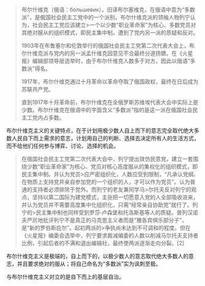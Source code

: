 >布尔什维克（俄语：большевик），旧译布尔塞维克，在俄语中意为“多数派”，是俄国社会民主工党中的一个派别。布尔什维克派的领袖人物列宁认为，社会民主工党应该建立>一个以少数“职业革命家”为核心、多数党员对其绝对服从的组织模式，即民主集中制。遭到了党内另一派的质疑和反对。
>
>1903年在布鲁塞尔和伦敦举行的俄国社会民主工党第二次代表大会上，布尔什维克派与党内的另一派孟什维克因意见不合最终分道扬镳。在《火星报》编辑部领导层选举时，由于布尔什维克人数多于对方，因此以俄语“多数派”得名。
>
>1917年，布尔什维克通过十月革命以革命夺取了俄国政权，最终在日后成为苏联共产党。
>
>直到1917年十月革命前，布尔什维克在全俄罗斯苏维埃代表大会中实际上是少数。布尔什维克在俄语中的字面含义“多数派”指的是这一派在俄国社会民主工党内占多数。

布尔什维克主义的关键特点，在于计划用极少数人自上而下的意志完全取代绝大多数人民自下而上需求的意志，计划用自己的判断、选择去决定所有人的生活方式，而不给他们任何参与博弈、讨论、选择的机会。

>在俄国社会民主工党第二次代表大会中，列宁提出效仿民意党，建立一套围绕少数“职业革命家”为核心、党员对核心高度服从的集权化的组织模式，即民主集中制。并认为党员>应严密组织化，人数应受到限制，“凡承认党纲、在物质上支持党并亲自参加党的一个组织的人，才可以作为党员”。认为普通的支持者必须排除于党外。而列宁的老友兼同学马>尔托夫反对列宁的观点，坚持以第二国际为建党模式，主张把一切愿意入党的人全部吸收进来，并认为党员并不需要高度集中化组织化，只需“经常亲自协助党”就行了。列宁的>民主集中制也同样受到罗莎·卢森堡和托洛斯基等人的质疑。普列汉诺夫严厉地批评列宁不是真正的马克思主义者而是“雅各宾俱乐部分子”，是“新的罗伯斯庇尔”。起初两派的>争执尚未达到不可调和的程度。但在《火星报》编委会选举中，列宁要求裁减编委的人数以削减马尔托夫支持者比例，引起后者的不满和退出编辑社，最终使两派逐渐走向分裂。[2]

布尔什维克主义是极端的，自上而下的，以极少数人的意志取代绝大多数人的意志，并且要求绝对的服从；将自己命名为“多数派”实为讽刺至极。

与布尔什维克主义对立的是自下而上的基层自治。
